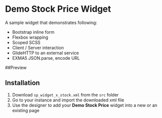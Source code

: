 # Demo Stock Price Widget
A sample widget that demonstrates following:

- Bootstrap inline form
- Flexbox wrapping
- Scoped SCSS
- Client / Server interaction
- GlideHTTP to an external service
- EXMA5 JSON.parse, encode URL

##Preview



## Installation

1. Download `sp_widget_x_stock.xml` from the `src` folder
2. Go to your instance and import the downloaded xml file
3. Use the designer to add your __Demo Stock Price__ widget into a new or an existing page

  


